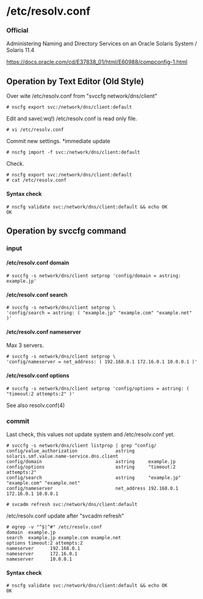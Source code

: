 # /etc/resolv.conf


### Official

Administering Naming and Directory Services on an Oracle Solaris System / Solaris 11.4

https://docs.oracle.com/cd/E37838_01/html/E60988/compconfig-1.html


## Operation by Text Editor (Old Style)

Over wite /etc/resolv.conf from "svccfg network/dns/client"

```
# nscfg export svc:/network/dns/client:default
```

Edit and save(:wq!) /etc/resolv.conf is read only file.

```
# vi /etc/resolv.conf
```

Commit new settings. *immediate update

```
# nscfg import -f svc:/network/dns/client:default
```

Check.

```
# nscfg export svc:/network/dns/client:default
# cat /etc/resolv.conf
```

#### Syntax check

```
# nscfg validate svc:/network/dns/client:default && echo OK
OK
```


## Operation by svccfg command

### input

#### /etc/resolv.conf domain

```
# svccfg -s network/dns/client setprop 'config/domain = astring: example.jp'
```

#### /etc/resolv.conf search

```
# svccfg -s network/dns/client setprop \
'config/search = astring: ( "example.jp" "example.com" "example.net" )'
```

#### /etc/resolv.conf nameserver

Max 3 servers.

```
# svccfg -s network/dns/client setprop \
'config/nameserver = net_address: ( 192.168.0.1 172.16.0.1 10.0.0.1 )'
```

#### /etc/resolv.conf options

```
# svccfg -s network/dns/client setprop 'config/options = astring: ( "timeout:2 attempts:2" )'
```

See also resolv.conf(4)


### commit

Last check, this values not update system and /etc/resolv.conf yet.

```
# svccfg -s network/dns/client listprop | grep ^config/
config/value_authorization              astring     solaris.smf.value.name-service.dns.client
config/domain                           astring     example.jp
config/options                          astring     "timeout:2 attempts:2"
config/search                           astring     "example.jp" "example.com" "example.net"
config/nameserver                       net_address 192.168.0.1 172.16.0.1 10.0.0.1
```

```
# svcadm refresh svc:/network/dns/client:default
```

/etc/resolv.conf update after "svcadm refresh"

```
# egrep -v "^$|^#" /etc/resolv.conf
domain  example.jp
search  example.jp example.com example.net
options timeout:2 attempts:2
nameserver      192.168.0.1
nameserver      172.16.0.1
nameserver      10.0.0.1
```

#### Syntax check

```
# nscfg validate svc:/network/dns/client:default && echo OK
OK
```
